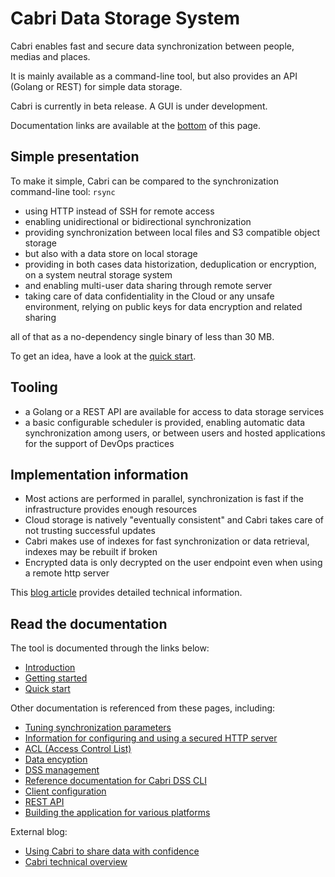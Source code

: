 # Cabri Data Storage System

Cabri enables fast and secure data synchronization between people, medias and places.

It is mainly available as a command-line tool, but also provides an API (Golang or REST) for simple data storage.

Cabri is currently in beta release. A GUI is under development.

Documentation links are available at the [bottom](#read-the-documentation) of this page.

## Simple presentation

To make it simple, Cabri can be compared to the synchronization command-line tool: `rsync`

- using HTTP instead of SSH for remote access
- enabling unidirectional or bidirectional synchronization 
- providing synchronization between local files and S3 compatible object storage
- but also with a data store on local storage
- providing in both cases data historization, deduplication or encryption,
on a system neutral storage system
- and enabling multi-user data sharing through remote server
- taking care of data confidentiality in the Cloud or any unsafe environment,
relying on public keys for data encryption and related sharing

all of that as a no-dependency single binary of less than 30 MB.

To get an idea, have a look at the [quick start](doc/qstart.md).

## Tooling

- a Golang or a REST API are available for access to data storage services
- a basic configurable scheduler is provided,
enabling automatic data synchronization among users,
or between users and hosted applications for the support of DevOps practices

## Implementation information

- Most actions are performed in parallel,
synchronization is fast if the infrastructure provides enough resources
- Cloud storage is natively "eventually consistent" and Cabri takes care of not trusting successful updates
- Cabri makes use of indexes for fast synchronization or data retrieval, indexes may be rebuilt if broken
- Encrypted data is only decrypted on the user endpoint even when using a remote http server

This [blog article](https://blog.otvl.org/blog/cabri-tech-ovw) provides detailed technical information.

## Read the documentation

The tool is documented through the links below:

- [Introduction](doc/intro.md)
- [Getting started](doc/gscli.md)
- [Quick start](doc/qstart.md)

Other documentation is referenced from these pages, including:

- [Tuning synchronization parameters](doc/synctune.md)
- [Information for configuring and using a secured HTTP server](doc/https.md)
- [ACL (Access Control List)](doc/acl.md)
- [Data encyption](doc/encrypt.md)
- [DSS management](doc/mng.md)
- [Reference documentation for Cabri DSS CLI](doc/cliref.md)
- [Client configuration](doc/cliconf.md)
- [REST API](doc/restapi.md)
- [Building the application for various platforms](doc/build.md)

External blog:

- [Using Cabri to share data with confidence](https://blog.otvl.org/blog/cabri-share-conf)
- [Cabri technical overview](https://blog.otvl.org/blog/cabri-tech-ovw)
